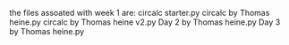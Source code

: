 the files assoated with week 1 are:
circalc starter.py
circalc by Thomas heine.py
circalc by Thomas heine v2.py
Day 2 by Thomas heine.py
Day 3 by Thomas heine.py
